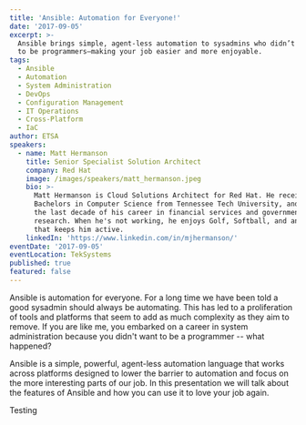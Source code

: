 ```yaml
---
title: 'Ansible: Automation for Everyone!'
date: '2017-09-05'
excerpt: >-
  Ansible brings simple, agent-less automation to sysadmins who didn’t sign up
  to be programmers—making your job easier and more enjoyable.
tags:
  - Ansible
  - Automation
  - System Administration
  - DevOps
  - Configuration Management
  - IT Operations
  - Cross-Platform
  - IaC
author: ETSA
speakers:
  - name: Matt Hermanson
    title: Senior Specialist Solution Architect
    company: Red Hat
    image: /images/speakers/matt_hermanson.jpeg
    bio: >-
      Matt Hermanson is Cloud Solutions Architect for Red Hat. He received his
      Bachelors in Computer Science from Tennessee Tech University, and spent
      the last decade of his career in financial services and government
      research. When he's not working, he enjoys Golf, Softball, and anything
      that keeps him active.
    linkedIn: 'https://www.linkedin.com/in/mjhermanson/'
eventDate: '2017-09-05'
eventLocation: TekSystems
published: true
featured: false
---
```


Ansible is automation for everyone. For a long time we have been told a good sysadmin should always be automating. This has led to a proliferation of tools and platforms that seem to add as much complexity as they aim to remove. If you are like me, you embarked on a career in system administration because you didn't want to be a programmer -- what happened?

​Ansible is a simple, powerful, agent-less automation language that works across platforms designed to lower the barrier to automation and focus on the more interesting parts of our job. In this presentation we will talk about the features of Ansible and how you can use it to love your job again.

Testing
